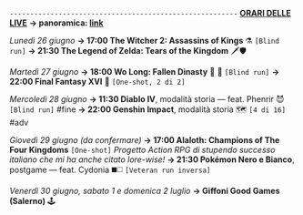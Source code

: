 <code>--------------------------------------------------------</code>
<b><u>ORARI DELLE LIVE</u></b>
<b>→ panoramica: <a href="https://trello.com/b/iKwdSGf3/sabaku">link</a></b>

<i>Lunedì 26 giugno</i>
<b>→ 17:00 The Witcher 2: Assassins of Kings</b> ⚗️ <code>[Blind run]</code>
<b>→ 21:30 The Legend of Zelda: Tears of the Kingdom</b> 🗡🛡

<i>Martedì 27 giugno</i>
<b>→ 18:00 Wo Long: Fallen Dinasty</b> 🥠 🐉 <code>[Blind run]</code>
<b>→ 22:00 Final Fantasy XVI</b> 🦤 <code>[One-shot, 2 di 2]</code>

<i>Mercoledì 28 giugno</i>
<b>→ 11:30 Diablo IV</b>, modalità storia — feat. Phenrir 😈 <code>[Blind run]</code> #fine
<b>→ 22:00 Genshin Impact</b>, modalità storia 🗺️ <code>[4 di 16]</code> #adv

<i>Giovedì 29 giugno (da confermare)</i> 
<b>→ 17:00 Alaloth: Champions of The Four Kingdoms</b> <code>[One-shot]</code> <i>Progetto Action RPG di stupendo successo italiano che mi ha anche citato lore-wise!</i>
<b>→ 21:30 Pokémon Nero e Bianco</b>, postgame — feat. Cydonia ◼️◻️ <code>[Veteran run inversa]</code>

<i>Venerdì 30 giugno, sabato 1 e domenica 2 luglio</i>
<b>→ Giffoni Good Games (Salerno)</b> 🕹️
